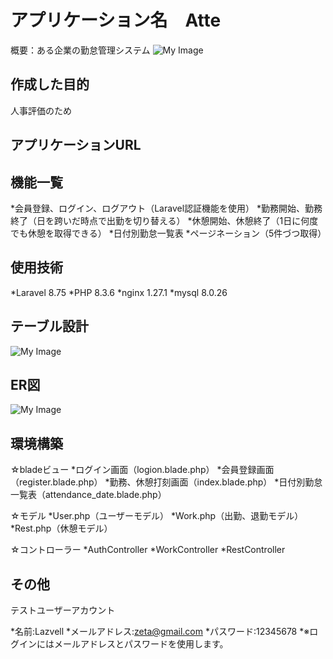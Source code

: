 # アプリケーション名　Atte
概要：ある企業の勤怠管理システム
![My Image](/img/top.png)

## 作成した目的
人事評価のため

## アプリケーションURL

## 機能一覧
*会員登録、ログイン、ログアウト（Laravel認証機能を使用）
*勤務開始、勤務終了（日を跨いだ時点で出勤を切り替える）
*休憩開始、休憩終了（1日に何度でも休憩を取得できる）
*日付別勤怠一覧表
*ページネーション（5件づつ取得）

## 使用技術
*Laravel 8.75
*PHP 8.3.6
*nginx 1.27.1
*mysql 8.0.26

## テーブル設計
![My Image](/img/atte_table.png)

## ER図
![My Image](/img/relation.png)

## 環境構築
☆bladeビュー
*ログイン画面（logion.blade.php）
*会員登録画面（register.blade.php）
*勤務、休憩打刻画面（index.blade.php）
*日付別勤怠一覧表（attendance_date.blade.php）

☆モデル
*User.php（ユーザーモデル）
*Work.php（出勤、退勤モデル）
*Rest.php（休憩モデル）

☆コントローラー
*AuthController
*WorkController
*RestController

## その他
テストユーザーアカウント

*名前:Lazvell
*メールアドレス:zeta@gmail.com
*パスワード:12345678
*※ログインにはメールアドレスとパスワードを使用します。


